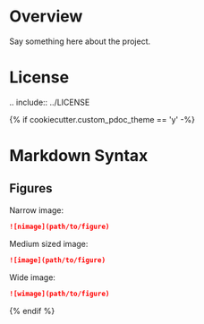 # Overview

Say something here about the project.

# License

.. include:: ../LICENSE

{% if cookiecutter.custom_pdoc_theme == 'y' -%}
# Markdown Syntax
## Figures
Narrow image:
```markdown
![nimage](path/to/figure)
```
Medium sized image:
```markdown
![image](path/to/figure)
```
Wide image:
```markdown
![wimage](path/to/figure)
```
{% endif %}
